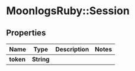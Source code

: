 # MoonlogsRuby::Session

## Properties
Name | Type | Description | Notes
------------ | ------------- | ------------- | -------------
**token** | **String** |  | 

